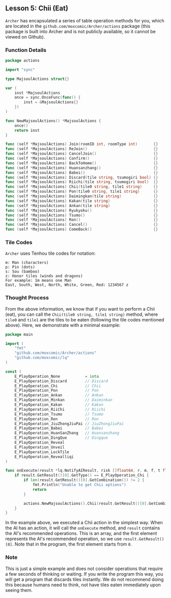 ## Lesson 5: Chii (Eat)

`Archer` has encapsulated a series of table operation methods for you, which are located in the `github.com/moxcomic/Archer/actions` package (this package is built into Archer and is not publicly available, so it cannot be viewed on Github).

### Function Details

```go
package actions

import "sync"

type MajsoulActions struct{}

var (
    inst *MajsoulActions
    once = sync.OnceFunc(func() {
        inst = &MajsoulActions{}
    })
)

func NewMajsoulActions() *MajsoulActions {
    once()
    return inst
}

func (self *MajsoulActions) Join(roomID int, roomType int)       {}
func (self *MajsoulActions) ReJoin()                             {}
func (self *MajsoulActions) CancelJoin()                         {}
func (self *MajsoulActions) Confirm()                            {}
func (self *MajsoulActions) BackToHome()                         {}
func (self *MajsoulActions) Huansanzhang()                       {}
func (self *MajsoulActions) Babei()                              {}
func (self *MajsoulActions) Discard(tile string, tsumogiri bool) {}
func (self *MajsoulActions) Riichi(tile string, tsumogiri bool)  {}
func (self *MajsoulActions) Chii(tile0 string, tile1 string)     {}
func (self *MajsoulActions) Pon(tile0 string, tile1 string)      {}
func (self *MajsoulActions) Daimingkan(tile string)              {}
func (self *MajsoulActions) Kakan(tile string)                   {}
func (self *MajsoulActions) Ankan(tile string)                   {}
func (self *MajsoulActions) Ryukyoku()                           {}
func (self *MajsoulActions) Tsumo()                              {}
func (self *MajsoulActions) Ron()                                {}
func (self *MajsoulActions) Cancel()                             {}
func (self *MajsoulActions) ComeBack()                           {}
```

### Tile Codes

`Archer` uses Tenhou tile codes for notation:

```
m: Man (characters)
p: Pin (dots)
s: Sou (bamboo)
z: Honor tiles (winds and dragons)
For example: 1m means one Man
East, South, West, North, White, Green, Red: 1234567 z
```

### Thought Process

From the above information, we know that if you want to perform a Chii (eat), you can call the `Chii(tile0 string, tile1 string)` method, where `tile0` and `tile1` are the tiles to be eaten (following the tile codes mentioned above). Here, we demonstrate with a minimal example:

```go
package main

import (
    "fmt"
    "github.com/moxcomic/Archer/actions"
    "github.com/moxcomic/lq"
)

const (
    E_PlayOperation_None           = iota
    E_PlayOperation_Discard        // Discard
    E_PlayOperation_Chi            // Chii
    E_PlayOperation_Pon            // Pon
    E_PlayOperation_Ankan          // Ankan
    E_PlayOperation_Minkan         // Daiminkan
    E_PlayOperation_Kakan          // Kakan
    E_PlayOperation_RiiChi         // Riichi
    E_PlayOperation_Tsumo          // Tsumo
    E_PlayOperation_Ron            // Ron
    E_PlayOperation_JiuZhongJiuPai // JiuZhongJiuPai
    E_PlayOperation_Babei          // Babei
    E_PlayOperation_HuanSanZhang   // Huansanzhang
    E_PlayOperation_DingQue        // Dingque
    E_PlayOperation_Reveal
    E_PlayOperation_Unveil
    E_PlayOperation_LockTile
    E_PlayOperation_Revealliqi
)

func onExecute(result *lq.NotifyAIResult, risk []float64, r, m, f, t float64) {
    if result.GetResult()[0].GetType() == E_PlayOperation_Chi {
        if len(result.GetResult()[0].GetCombination()) != 2 {
            fmt.Println("Unable to get Chii options")
            return
        }

        actions.NewMajsoulActions().Chii(result.GetResult()[0].GetCombination()[0], result.GetResult()[0].GetCombination()[1])
    }
}
```

In the example above, we executed a Chii action in the simplest way. When the AI has an action, it will call the `onExecute` method, and `result` contains the AI's recommended operations. This is an array, and the first element represents the AI's recommended operation, so we use `result.GetResult()[0]`. Note that in the program, the first element starts from `0`.

### Note

This is just a simple example and does not consider operations that require a few seconds of thinking or waiting. If you write the program this way, you will get a program that discards tiles instantly. We do not recommend doing this because humans need to think, not have tiles eaten immediately upon seeing them.